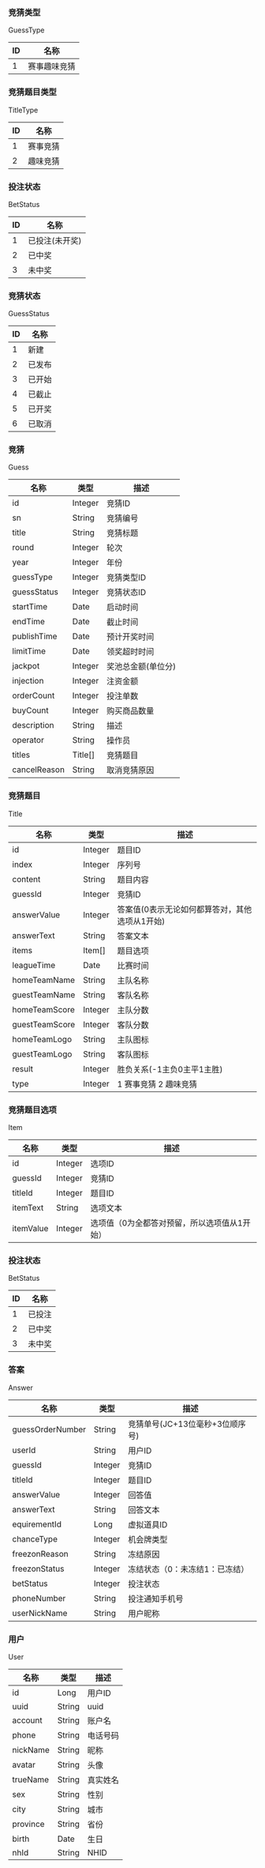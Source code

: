 ### 竞猜类型 ###
<A NAME="GuessType">GuessType</A>

ID|名称
-|-
1	|赛事趣味竞猜

### 竞猜题目类型 ###
<A NAME="TitleType">TitleType</A>

ID|名称
-|-
1	|赛事竞猜
2	|趣味竞猜

### 投注状态 ###
<A NAME="BetStatus">BetStatus</A>

ID|名称
-|-
1	|已投注(未开奖)
2	|已中奖
3	|未中奖

### 竞猜状态 ###
<A NAME="GuessStatus">GuessStatus</A>

ID|名称
-|-
1	|新建
2	|已发布
3	|已开始
4	|已截止
5	|已开奖
6	|已取消

### 竞猜 ###
<A NAME="Guess">Guess</A>

名称|类型|描述
-|-|-
id                  |Integer   |竞猜ID
sn					|String    |竞猜编号
title               |String    |竞猜标题
round               |Integer   |轮次
year                |Integer   |年份
guessType           |Integer   |竞猜类型ID
guessStatus         |Integer   |竞猜状态ID
startTime           |Date      |启动时间
endTime             |Date      |截止时间
publishTime         |Date      |预计开奖时间
limitTime           |Date      |领奖超时时间
jackpot             |Integer   |奖池总金额(单位分)
injection           |Integer   |注资金额
orderCount          |Integer   |投注单数
buyCount            |Integer   |购买商品数量
description         |String    |描述
operator            |String    |操作员
titles				|Title[]   |竞猜题目
cancelReason        |String    |取消竞猜原因

### 竞猜题目 ###
<A NAME="Title">Title</A>

名称|类型|描述
-|-|-
id                  |Integer   |题目ID
index               |Integer   |序列号
content             |String    |题目内容
guessId             |Integer   |竞猜ID
answerValue         |Integer   |答案值(0表示无论如何都算答对，其他选项从1开始)
answerText			|String	   |答案文本
items				|Item[]	   |题目选项
leagueTime          |Date      |比赛时间
homeTeamName        |String    |主队名称
guestTeamName       |String    |客队名称
homeTeamScore       |Integer   |主队分数
guestTeamScore      |Integer   |客队分数
homeTeamLogo        |String    |主队图标
guestTeamLogo       |String    |客队图标
result				|Integer   |胜负关系(-1主负0主平1主胜)
type				|Integer   |1 赛事竞猜 2 趣味竞猜

### 竞猜题目选项 ###
<A NAME="Item">Item</A>

名称|类型|描述
-|-|-
id                  |Integer   |选项ID
guessId             |Integer   |竞猜ID
titleId             |Integer   |题目ID
itemText            |String    |选项文本
itemValue           |Integer   |选项值（0为全都答对预留，所以选项值从1开始）

### 投注状态 ###
<A NAME="BetStatus">BetStatus</A>

ID|名称
-|-
1|	已投注
2|	已中奖
3|	未中奖

### 答案 ###
<A NAME="Answer">Answer</A>

名称|类型|描述
-|-|-
guessOrderNumber    |String    |竞猜单号(JC+13位毫秒+3位顺序号)
userId              |String    |用户ID
guessId             |Integer   |竞猜ID
titleId             |Integer   |题目ID
answerValue         |Integer   |回答值
answerText          |String    |回答文本
equirementId        |Long      |虚拟道具ID
chanceType          |Integer   |机会牌类型
freezonReason       |String    |冻结原因
freezonStatus       |Integer   |冻结状态（0：未冻结1：已冻结）
betStatus           |Integer   |投注状态
phoneNumber			|String		|投注通知手机号
userNickName		|String		|用户昵称

### 用户 ###
<A NAME="User">User</A>

名称|类型|描述
-|-|-
id                  |Long      |用户ID
uuid                |String    |uuid
account             |String    |账户名
phone               |String    |电话号码
nickName            |String    |昵称
avatar              |String    |头像
trueName            |String    |真实姓名
sex                 |String    |性别
city                |String    |城市
province            |String    |省份
birth               |Date      |生日
nhId                |String    |NHID